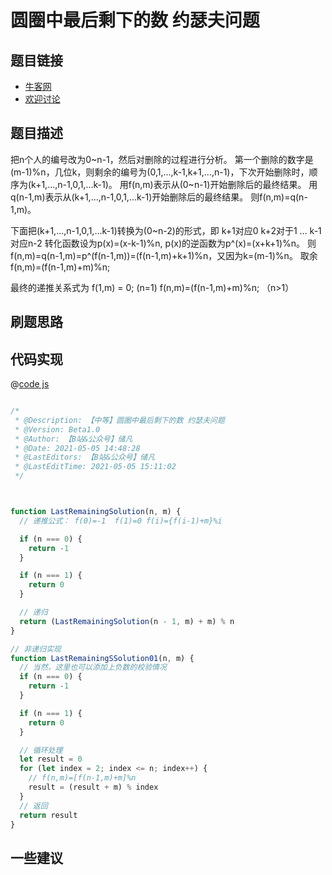 
# 圆圈中最后剩下的数 约瑟夫问题

## 题目链接

- [牛客网]()
- [欢迎讨论]()

## 题目描述

把n个人的编号改为0~n-1，然后对删除的过程进行分析。
第一个删除的数字是(m-1)%n，几位k，则剩余的编号为(0,1,...,k-1,k+1,...,n-1)，下次开始删除时，顺序为(k+1,...,n-1,0,1,...k-1)。
用f(n,m)表示从(0~n-1)开始删除后的最终结果。
用q(n-1,m)表示从(k+1,...,n-1,0,1,...k-1)开始删除后的最终结果。
则f(n,m)=q(n-1,m)。

下面把(k+1,...,n-1,0,1,...k-1)转换为(0~n-2)的形式，即
k+1对应0
k+2对于1
...
k-1对应n-2
转化函数设为p(x)=(x-k-1)%n, p(x)的逆函数为p^(x)=(x+k+1)%n。
则f(n,m)=q(n-1,m)=p^(f(n-1,m))=(f(n-1,m)+k+1)%n，又因为k=(m-1)%n。
取余
f(n,m)=(f(n-1,m)+m)%n;

最终的递推关系式为
f(1,m) = 0;                        (n=1)
f(n,m)=(f(n-1,m)+m)%n; （n>1）

## 刷题思路

## 代码实现

@[code js](@code/algorithm/剑指/数学/lastRemaining.js)

```js

/*
 * @Description: 【中等】圆圈中最后剩下的数 约瑟夫问题
 * @Version: Beta1.0
 * @Author: 【B站&公众号】储凡
 * @Date: 2021-05-05 14:48:28
 * @LastEditors: 【B站&公众号】储凡
 * @LastEditTime: 2021-05-05 15:11:02
 */



function LastRemainingSolution(n, m) {
  // 递推公式： f(0)=-1  f(1)=0 f(i)={f(i-1)+m}%i

  if (n === 0) {
    return -1
  }

  if (n === 1) {
    return 0
  }

  // 递归
  return (LastRemainingSolution(n - 1, m) + m) % n
}

// 非递归实现
function LastRemainingSSolution01(n, m) {
  // 当然，这里也可以添加上负数的校验情况
  if (n === 0) {
    return -1
  }

  if (n === 1) {
    return 0
  }

  // 循环处理
  let result = 0
  for (let index = 2; index <= n; index++) {
    // f(n,m)=[f(n-1,m)+m]%n
    result = (result + m) % index
  }
  // 返回
  return result
}

```

## 一些建议
